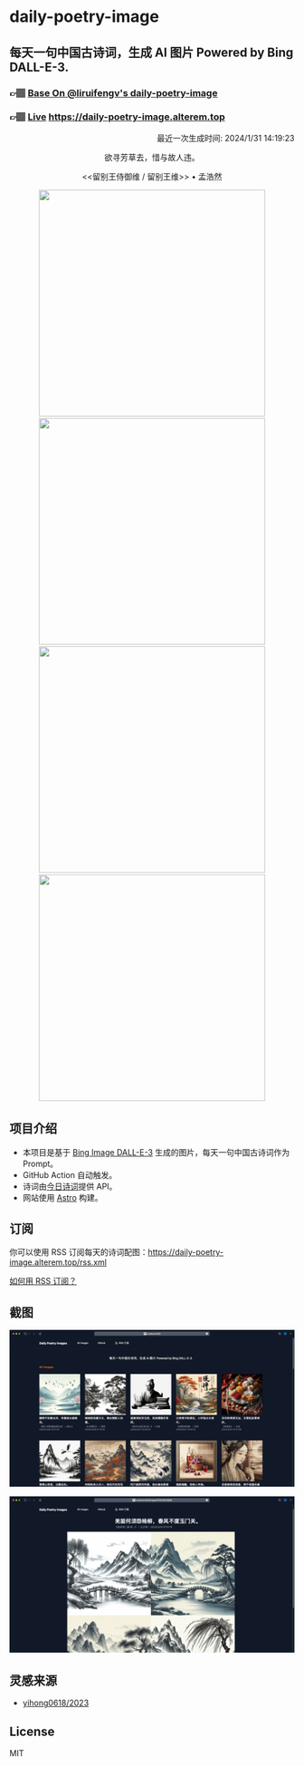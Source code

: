 
# daily-poetry-image

## 每天一句中国古诗词，生成 AI 图片 Powered by Bing DALL-E-3.

### 👉🏽 [Base On @liruifengv's daily-poetry-image](https://github.com/liruifengv/daily-poetry-image)

### 👉🏽 [Live](https://daily-poetry-image.alterem.top/) https://daily-poetry-image.alterem.top

<p align="right">
  最近一次生成时间: 2024/1/31 14:19:23
</p>
<p align="center">
欲寻芳草去，惜与故人违。
</p>
<p align="center">
<<留别王侍御维 / 留别王维>> • 孟浩然
</p>
<p align="center">
<img src="https://tse4.mm.bing.net/th/id/OIG1.XvsGIrN1XugLmEy8rFlB" height="400" width="400" />
<img src="https://tse2.mm.bing.net/th/id/OIG1.QC.hGNzcoRVjWpNU77kw" height="400" width="400" />
<img src="https://tse2.mm.bing.net/th/id/OIG1.ae1uuwhh2ofTx2qkEksy" height="400" width="400" />
<img src="https://tse1.mm.bing.net/th/id/OIG1.GryjlSEhGYdoKWEBSkfF" height="400" width="400" />
</p>

## 项目介绍

-   本项目是基于 [Bing Image DALL-E-3](https://www.bing.com/images/create) 生成的图片，每天一句中国古诗词作为 Prompt。
-   GitHub Action 自动触发。
-   诗词由[今日诗词](https://www.jinrishici.com/)提供 API。
-   网站使用 [Astro](https://astro.build) 构建。

## 订阅

你可以使用 RSS 订阅每天的诗词配图：https://daily-poetry-image.alterem.top/rss.xml

[如何用 RSS 订阅？](https://zhuanlan.zhihu.com/p/55026716)

## 截图

![图片列表](./screenshots/Snipaste_2023-12-28_21-00-26.png)

![图片详情](./screenshots/Snipaste_2023-12-28_21-00-53.png)

## 灵感来源

-   [yihong0618/2023](https://github.com/yihong0618/2023)

## License

MIT
